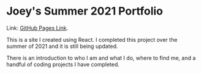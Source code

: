# Joey's Summer 2021 Portfolio

Link: [GitHub Pages Link](https://jah01.github.io/portfolio2).

This is a site I created using React. I completed this project over the summer of 2021 and it is still being updated.

There is an introduction to who I am and what I do, where to find me, and a handful of coding projects I have completed.
